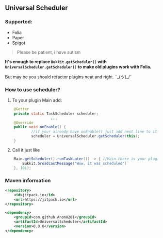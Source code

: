 ## Universal Scheduler

### Supported:
- Folia
- Paper
- Spigot

> Please be patient, i have autism

**It's enough to replace `Bukkit.getScheduler()` with `UniversalScheduler.getScheduler()` to make old plugins work with
Folia.**

But may be you should refactor plugins neat and right. ¯\_(ツ)_/¯

### How to use scheduler?

1. To your plugin Main add:

```java
    @Getter
    private static TaskScheduler scheduler;
                     ...
    @Override
    public void onEnable() {
            //if your already have onEnable() just add next line to it
            scheduler = UniversalScheduler.getScheduler(this);
    }
```

2. Call it just like 
```java
    Main.getScheduler().runTaskLater(() -> { //Main there is your plugin Main
        Bukkit.broadcastMessage("Wow, it was scheduled")
    }, 10L);
```

### Maven information

```xml
<repository>
    <id>jitpack.io</id>
    <url>https://jitpack.io</url>
</repository>
```

```xml
<dependency>
    <groupId>com.github.Anon8281</groupId>
    <artifactId>UniversalScheduler</artifactId>
    <version>0.0.8</version>
</dependency>
 ```
